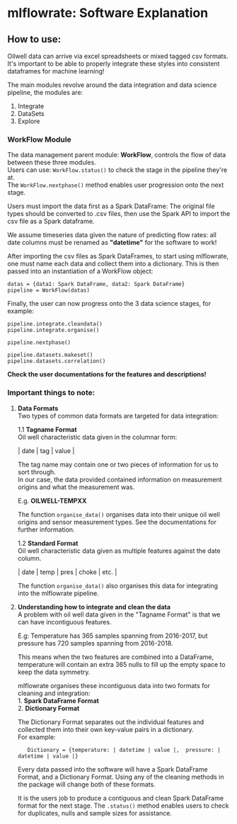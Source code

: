 # mlflowrate: Software Explanation

## How to use:
Oilwell data can arrive via excel spreadsheets or mixed tagged csv formats. It's important to be able to properly integrate these styles into consistent dataframes for machine learning!

The main modules revolve around the data integration and data science pipeline, the modules are:

1. Integrate
2. DataSets
3. Explore

### WorkFlow Module
The data management parent module: **WorkFlow**, controls the flow of data between these three modules.  
Users can use:    `WorkFlow.status()`    to check the stage in the pipeline they're at.  
The    `WorkFlow.nextphase()`    method enables user progression onto the next stage.

Users must import the data first as a Spark DataFrame: The original file types should be converted to .csv files, then use the Spark API to import the csv file as a Spark dataframe.

We assume timeseries data given the nature of predicting flow rates: all date columns must be renamed as **"datetime"** for the software to work!

After importing the csv files as Spark DataFrames, to start using mlflowrate, one must name each data and collect them into a dictionary. This is then passed into an instantiation of a WorkFlow object:
    
    datas = {data1: Spark DataFrame, data2: Spark DataFrame}
    pipeline = WorkFlow(datas)

Finally, the user can now progress onto the 3 data science stages, for example:

    pipeline.integrate.cleandata()
    pipeline.integrate.organise()
    
    pipeline.nextphase()
    
    pipeline.datasets.makeset()
    pipeline.datasets.correlation()

**Check the user documentations for the features and descriptions!**

### Important things to note:

1. **Data Formats**  
  Two types of common data formats are targeted for data integration:
  
    1.1 **Tagname Format**  
      Oil well characteristic data given in the columnar form: 

      | date | tag | value |

      The tag name may contain one or two pieces of information for us to sort through.  
      In our case, the data provided contained information on measurement origins and what the measurement was.

      E.g. **OILWELL-TEMPXX**  

      The function    `organise_data()`    organises data into their unique oil well origins and sensor measurement types. See the documentations for further information.
    
    1.2 **Standard Format**      
      Oil well characteristic data given as multiple features against the date column.

      | date | temp | pres | choke | etc. |

      The function   `organise_data()`    also organises this data for integrating into the mlflowrate pipeline.

2. **Understanding how to integrate and clean the data**  
  A problem with oil well data given in the "Tagname Format" is that we can have incontiguous features.
  
      E.g: Temperature has 365 samples spanning from 2016-2017, but pressure has 720 samples spanning from 2016-2018.  

      This means when the two features are combined into a DataFrame, temperature will contain an extra 365 nulls to fill up the empty space to keep the data symmetry.  

      mlflowrate organises these incontiguous data into two formats for cleaning and integration:  
        1. **Spark DataFrame Format**  
        2. **Dictionary Format**  

      The Dictionary Format separates out the individual features and collected them into their own key-value pairs in a dictionary.  
      For example:

          Dictionary = {temperature: | datetime | value |,  pressure: | datetime | value |}

      Every data passed into the software will have a Spark DataFrame Format, and a Dictionary Format.
      Using any of the cleaning methods in the package will change both of these formats.

      It is the users job to produce a contiguous and clean Spark DataFrame format for the next stage. The    `.status()`    method enables users to check for duplicates, nulls and sample sizes for assistance.
